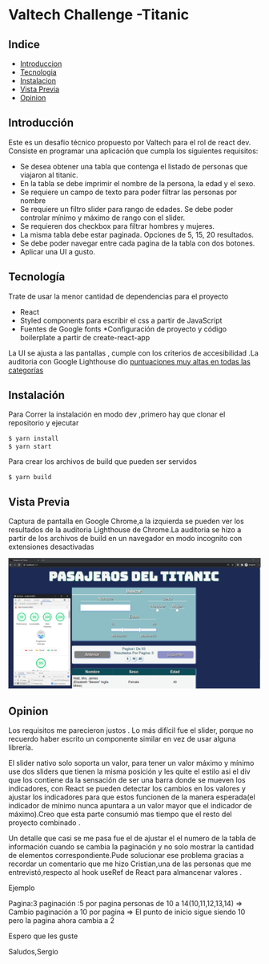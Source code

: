 # Valtech Challenge -Titanic
## Indice
* [Introduccion](#introduccion)
* [Tecnologia](#tecnologia)
* [Instalacion](#instalacion)
* [Vista Previa](#vista-previa)
* [Opinion](#opinion)


## Introducción
Este es un desafio técnico propuesto por Valtech para el rol de react dev. Consiste en programar una aplicación que cumpla los siguientes requisitos:
 * Se desea obtener una tabla que contenga el listado de personas que viajaron al titanic.
 * En la tabla se debe imprimir el nombre de la persona, la edad y el sexo.
 * Se requiere un campo de texto para poder filtrar las personas por nombre
 * Se requiere un filtro slider para rango de edades. Se debe poder controlar mínimo y máximo de rango con el slider.
 * Se requieren dos checkbox para filtrar hombres y mujeres.
 * La misma tabla debe estar paginada. Opciones de 5, 15, 20 resultados.
 * Se debe poder navegar entre cada pagina de la tabla con dos botones.
 * Aplicar una UI a gusto.
	
## Tecnología
Trate de usar la menor cantidad de dependencias para el proyecto
* React 
* Styled components para escribir el css a partir de JavaScript
* Fuentes de Google fonts
*Configuración de proyecto y código boilerplate a partir de create-react-app

La UI se ajusta a las pantallas , cumple con los criterios de accesibilidad .La auditoria con Google Lighthouse dio [puntuaciones muy altas en todas las categorías ](#vista-previa)

	
## Instalación
Para Correr la instalación en modo dev ,primero hay que clonar el repositorio y ejecutar 
```
$ yarn install
$ yarn start
```
Para  crear los archivos de build que pueden ser servidos
```
$ yarn build
```
## Vista Previa

Captura de pantalla en Google Chrome,a la izquierda se pueden ver los resultados de la auditoria Lighthouse de Chrome.La auditoria se hizo a partir de los archivos de build en un navegador en modo incognito con extensiones desactivadas

![screenshot](/screenshot.png?raw=true  "Optional title")
 ## Opinion

Los requisitos me parecieron justos . Lo más difícil fue  el slider, porque no recuerdo haber escrito un componente similar en vez de usar alguna librería.

El slider nativo solo soporta un valor, para tener un valor máximo y mínimo use dos sliders que tienen la misma posición y les quite el estilo asi el div que los contiene da la sensación de ser una barra donde se mueven los indicadores, con React se pueden detectar los cambios en los valores y ajustar los indicadores para que estos funcionen de la manera esperada(el indicador de mínimo nunca apuntara a un valor mayor que el indicador de máximo).Creo que esta parte consumió mas tiempo que el resto del proyecto combinado . 

Un detalle que casi se me pasa fue el de ajustar el el numero de la tabla de información cuando se cambia la paginación y no solo mostrar la cantidad de elementos correspondiente.Pude solucionar ese problema  gracias a recordar un comentario que me hizo Cristian,una de las personas que me entrevistó,respecto al hook useRef de React para almancenar valores .

Ejemplo

 Pagina:3 paginación :5 por pagina personas de 10 a 14(10,11,12,13,14)
 => Cambio paginación a 10 por pagina
 => El punto de inicio sigue siendo 10 pero la pagina ahora cambia a 2

Espero que les guste

Saludos,Sergio